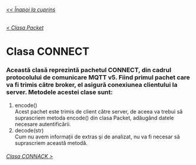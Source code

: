 ###### [<< Înapoi la cuprins](../Cuprins.md)
###### [< Clasa Packet](06.%20Packet.md)
# Clasa CONNECT
### Această clasă reprezintă pachetul CONNECT, din cadrul protocolului de comunicare MQTT v5. Fiind primul pachet care va fi trimis către broker, el asigură conexiunea clientului la server. Metodele acestei clase sunt:
1. encode()  
Acest pachet este trimis de client către server, de aceea va trebui să suprascriem metoda encode() din clasa Packet, adăugând datele necesare autentificării.
2. decode(str)  
Cum nu avem informații de extras și de analizat, nu va fi necesar să suprascriem această metodă. 
###### [Clasa CONNACK >](08.%20CONNACK.md)
